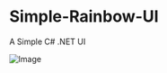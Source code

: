 # Simple-Rainbow-UI
A Simple C# .NET UI

![Image](https://gyazo.com/47009b27eb4321be4a500748399ebb3e)
